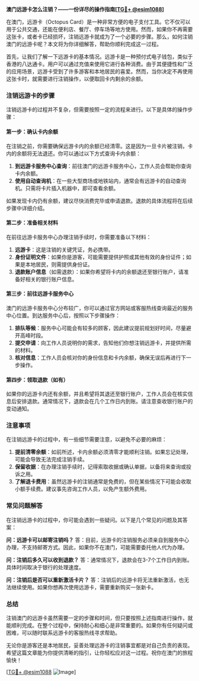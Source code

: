 **澳门远游卡怎么注销？——一份详尽的操作指南[[TG💪+ @esim1088](https://t.me/s/esim1088)]**

在澳门，远游卡（Octopus Card）是一种非常方便的电子支付工具。它不仅可以用于公共交通，还能在便利店、餐厅、停车场等地方使用。然而，如果你不再需要这张卡，或者卡已经损坏，注销远游卡就成为了一个必要的步骤。那么，如何注销澳门的远游卡呢？本文将为你详细解答，帮助你顺利完成这一过程。

首先，让我们了解一下远游卡的基本情况。远游卡是一种预付式电子钱包，类似于香港的八达通卡。用户可以通过充值来使用它进行各种消费。由于其便捷性和广泛的应用场景，远游卡受到了许多游客和本地居民的喜爱。然而，当你决定不再使用这张卡时，就需要进行注销操作，以便取回卡内剩余的余额。

### 注销远游卡的步骤

注销远游卡的过程并不复杂，但需要按照一定的流程来进行。以下是具体的操作步骤：

#### 第一步：确认卡内余额
在注销之前，你需要确保远游卡内的余额已经清零。这是因为一旦卡片被注销，卡内的余额将无法退还。你可以通过以下方式查询卡内余额：

1. **到远游卡服务中心查询**：前往澳门的远游卡服务中心，工作人员会帮助你查询卡内余额。
2. **使用自动查询机**：在一些大型商场或地铁站内，通常会有远游卡的自动查询机。只需将卡片插入机器中，即可查看余额。

如果发现卡内仍有余额，建议尽快消费完毕或申请退款。退款的具体流程将在后续步骤中详细介绍。

#### 第二步：准备相关材料
在前往远游卡服务中心办理注销手续时，你需要准备以下材料：

1. **远游卡**：这是注销的关键凭证，务必携带。
2. **身份证明文件**：如果你是游客，可能需要提供护照或其他有效的身份证件；如果是本地居民，则需提供身份证。
3. **退款账户信息**（如需退款）：如果你希望将卡内的余额退还至银行账户，请准备好相关的银行账户信息。

#### 第三步：前往远游卡服务中心
澳门的远游卡服务中心分布较广，你可以通过官方网站或客服热线查询最近的服务中心位置。到达服务中心后，按照以下步骤操作：

1. **排队等候**：服务中心可能会有较多的顾客，因此建议提前规划好时间，尽量避开高峰时段。
2. **提交申请**：向工作人员说明你的需求，告知他们你想注销远游卡，并提供所需的材料。
3. **核对信息**：工作人员会核对你的身份信息和卡内余额，确保无误后再进行下一步操作。

#### 第四步：领取退款（如有）
如果你的远游卡内还有余额，并且希望将其退还至银行账户，工作人员会在核实信息后安排退款。通常情况下，退款会在几个工作日内到账。请注意查收银行账户的变动通知。

### 注意事项

在注销远游卡的过程中，有一些细节需要注意，以避免不必要的麻烦：

1. **提前清零余额**：如前所述，卡内余额必须清零才能顺利注销。如果忘记处理，可能会导致无法完成注销手续。
2. **保留收据**：在办理注销手续时，记得索取收据或确认单据，以备将来查询或投诉之用。
3. **了解退卡费用**：虽然远游卡的注销通常是免费的，但在某些情况下可能会收取小额手续费。建议事先咨询工作人员，以免产生额外费用。

### 常见问题解答

在注销远游卡的过程中，你可能会遇到一些疑问。以下是几个常见的问题及其答案：

**问：远游卡可以邮寄注销吗？**
答：目前，远游卡的注销服务必须亲自到服务中心办理，不支持邮寄方式。因此，如果你不在澳门，可能需要委托他人代为办理。

**问：注销后多久可以收到退款？**
答：通常情况下，退款会在3-7个工作日内到账。具体时间取决于银行的处理速度。

**问：注销后是否可以重新激活卡片？**
答：注销后的远游卡将无法重新激活，也无法继续使用。如果你想再次使用远游卡，需要重新购买一张新卡。

### 总结

注销澳门的远游卡虽然需要一定的步骤和时间，但只要按照上述指南进行操作，就能顺利完成。在整个过程中，保持耐心和细心是非常重要的。如果你有任何疑问或困难，可以随时联系远游卡的客服热线寻求帮助。

无论你是游客还是本地居民，妥善处理远游卡的注销事宜都是对自己负责的表现。希望这篇文章能为你提供清晰的指引，让你轻松应对这一过程。祝你在澳门的旅程愉快！

[[TG💪+ @esim1088](https://t.me/s/esim1088) ![Image](https://i.postimg.cc/4NQfJmqS/Snipaste-2025-05-13-00-14-12.png)]